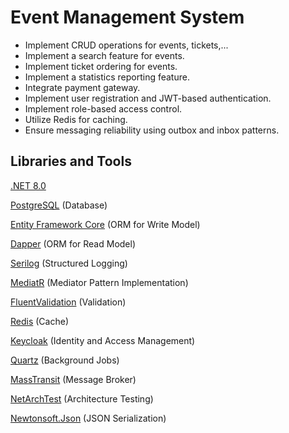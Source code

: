 # Event Management System

- Implement CRUD operations for events, tickets,...
- Implement a search feature for events.
- Implement ticket ordering for events.
- Implement a statistics reporting feature.
- Integrate payment gateway.
- Implement user registration and JWT-based authentication.
- Implement role-based access control.
- Utilize Redis for caching.
- Ensure messaging reliability using outbox and inbox patterns.

## Libraries and Tools

[.NET 8.0](https://dotnet.microsoft.com/en-us/download)

[PostgreSQL](https://www.postgresql.org/) (Database)

[Entity Framework Core](https://learn.microsoft.com/en-us/ef/core) (ORM for Write Model)

[Dapper](https://github.com/DapperLib/Dapper) (ORM for Read Model)

[Serilog](https://github.com/DapperLib/Dapper) (Structured Logging)

[MediatR](https://github.com/jbogard/MediatR) (Mediator Pattern Implementation)

[FluentValidation](https://fluentvalidation.net/) (Validation)

[Redis](https://redis.io/) (Cache)

[Keycloak](https://www.keycloak.org/) (Identity and Access Management)

[Quartz](https://www.quartz-scheduler.net/) (Background Jobs)

[MassTransit](https://masstransit-project.com/) (Message Broker)

[NetArchTest](https://github.com/BenMorris/NetArchTest) (Architecture Testing)

[Newtonsoft.Json](https://www.newtonsoft.com/json) (JSON Serialization)